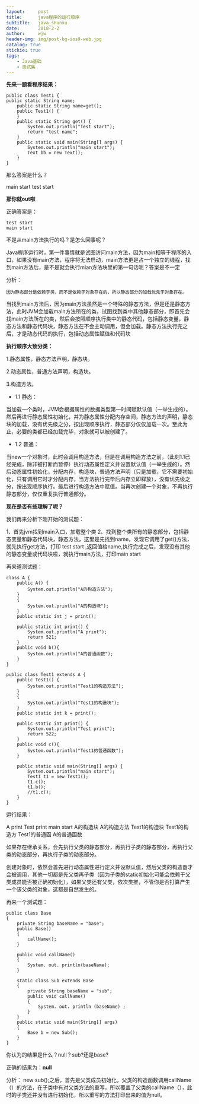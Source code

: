 ```yaml
---
layout:     post
title:      java程序的运行顺序
subtitle:   java_shunxu
date:       2018-2-2
author:     wjw
header-img: img/post-bg-ios9-web.jpg
catalog: true
stickie: true
tags:
    - Java基础
    - 面试集
---
```


**先来一题看程序结果：**

```
public class Test1 {
public static String name;
    public static String name=get();
    public Test1() {
    }
    public static String get() {
        System.out.println("Test start");
        return "test name";
    }
    public static void main(String[] args) {
        System.out.println("main start");
        Text bb = new Text();
    }
}
```

那么答案是什么？

main start
test start

**那你就out啦**

正确答案是：
```
test start
main start
```

不是从main方法执行的吗？是怎么回事呢？

Java程序运行时，第一件事情就是试图访问main方法，因为main相等于程序的入口，如果没有main方法，程序将无法启动，main方法更是占一个独立的线程，找到main方法后，是不是就会执行mian方法块里的第一句话呢？答案是不一定

分析：

    因为静态部分是依赖于类，而不是依赖于对象存在的，所以静态部分的加载优先于对象存在。
	
当找到main方法后，因为main方法虽然是一个特殊的静态方法，但是还是静态方法，此时JVM会加载main方法所在的类，试图找到类中其他静态部分，即首先会找main方法所在的类，然后会按照顺序执行类中的静态代码，包括静态变量，静态方法和静态代码块，静态方法在不会主动调用，但会加载。静态方法执行完之后，才是动态代码的执行，包括动态属性赋值和代码块

**执行顺序大致分类：**

1.静态属性，静态方法声明，静态块。

2.动态属性，普通方法声明，构造块。

3.构造方法。

- 1.1 静态：

当加载一个类时，JVM会根据属性的数据类型第一时间赋默认值（一举生成的）。然后再进行静态属性初始化，并为静态属性分配内存空间，静态方法的声明，静态块的加载，没有优先级之分，按出现顺序执行，静态部分仅仅加载一次。至此为止，必要的类都已经加载完毕，对象就可以被创建了。

- 1.2 普通：

当new一个对象时，此时会调用构造方法，但是在调用构造方法之前，（此刻1.1已经完成，除非被打断而暂停）执行动态属性定义并设置默认值（一举生成的）。然后动态属性初始化，分配内存，构造块，普通方法声明（只是加载，它不需要初始化，只有调用它时才分配内存，当方法执行完毕后内存立即释放），没有优先级之分，按出现顺序执行。最后进行构造方法中赋值。当再次创建一个对象，不再执行静态部分，仅仅重复执行普通部分。

**现在是否有些理解了呢？**

我们再来分析下刚开始的测试题：

1、首先jvm找到main入口，加载整个类
2、找到整个类所有的静态部分，包括静态变量和静态代码块，静态方法，这里是先找到name，发现它调用了get()方法，就先执行get方法，打印 test start ,返回值给name,执行完成之后，发现没有其他的静态变量或代码块啦，就执行main方法，打印main start

再来道测试题：

```
class A {
    public A() {
        System.out.println("A的构造方法");
    }
	{
		System.out.println("A的构造块");
	}
    public static int j = print();

    public static int print() {
        System.out.println("A print");
        return 521;
    }
	public void b(){
		System.out.println("A的普通函数");
	}
}

public class Test1 extends A {
    public Test1() {
        System.out.println("Test1的构造方法");
    }
	{
		System.out.println("Test1的构造块");
	}
    public static int k = print();

    public static int print() {
        System.out.println("Test print");
        return 522;
    }
	public void c(){
		System.out.println("Test1的普通函数");
	}

    public static void main(String[] args) {
        System.out.println("main start");
        Test1 t1 = new Test1();
		t1.c();
		t1.b();
		//t1.c();
    }
}
```

运行结果：

A print
Test print
main start
A的构造块
A的构造方法
Test1的构造块
Test1的构造方
Test1的普通函
A的普通函数

如果存在继承关系，会先执行父类的静态部分，再执行子类的静态部分，再执行父类的动态部分，再执行子类的动态部分。

创建对象时，依然会首先进行动态属性进行定义并设默认值，然后父类的构造器才会被调用，其他一切都是先父类再子类（因为子类的static初始化可能会依赖于父类成员能否被正确初始化），如果父类还有父类，依次类推，不管你是否打算产生一个该父类的对象，这都是自然发生的。

再来一个测试题：

```
public class Base
{
    private String baseName = "base";
    public Base()
    {
        callName();
    }

    public void callName()
    {
        System. out. println(baseName);
    }

    static class Sub extends Base
    {
        private String baseName = "sub";
        public void callName()
        {
            System. out. println (baseName) ;
        }
    }
    public static void main(String[] args)
    {
        Base b = new Sub();
    }
}
```

你认为的结果是什么？null？sub?还是base?

正确的结果为：**null**

分析：
new sub();之后，首先是父类成员初始化，父类的构造函数调用callName（）的方法，在子类中有对父类方法的重写，所以覆盖了父类的callName（），此时的子类还并没有进行初始化，所以重写的方法打印出来的值为null。
